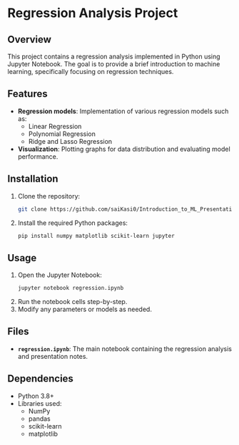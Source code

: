 # Regression Analysis Project

## Overview
This project contains a regression analysis implemented in Python using Jupyter Notebook. The goal is to provide a brief introduction to machine learning, specifically focusing on regression techniques.

## Features
- **Regression models**: Implementation of various regression models such as:
  - Linear Regression
  - Polynomial Regression
  - Ridge and Lasso Regression
- **Visualization**: Plotting graphs for data distribution and evaluating model performance.

## Installation

1. Clone the repository:
    ```bash
    git clone https://github.com/saiKasi0/Introduction_to_ML_Presentation.git
    ```
2. Install the required Python packages:
    ```bash
    pip install numpy matplotlib scikit-learn jupyter
    ```

## Usage

1. Open the Jupyter Notebook:
    ```bash
    jupyter notebook regression.ipynb
    ```
2. Run the notebook cells step-by-step.
3. Modify any parameters or models as needed.

## Files
- **`regression.ipynb`**: The main notebook containing the regression analysis and presentation notes.

## Dependencies
- Python 3.8+
- Libraries used:
  - NumPy
  - pandas
  - scikit-learn
  - matplotlib
